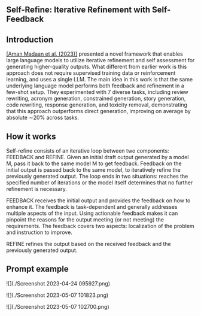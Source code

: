 ## Self-Refine: Iterative Refinement with Self-Feedback



## Introduction

[\[Aman Madaan et al. (2023)\]](https://arxiv.org/abs/2303.17651) presented a novel framework that enables large language models to utilize iterative refinement and self assessment for generating higher-quality outputs. What different from earlier work is this approach does not require supervised training data or reinforcement learning, and uses a single LLM. The main idea in this work is that the same underlying language model performs both feedback and refinement in a few-shot setup. They experimented with 7 diverse tasks, including review rewriting, acronym generation, constrained generation, story generation, code rewriting, response generation, and toxicity removal, demonstrating that this approach outperforms direct generation, improving on average by absolute ∼20% across tasks.

## How it works

Self-refine consists of an iterative loop between two components: FEEDBACK and REFINE. Given an initial draft output generated by a model M, pass it back to the same model M to get feedback. Feedback on the initial output is passed back to the same model, to iteratively refine the previously generated output. The loop ends in two situations: reaches the specified number of iterations or  the model itself determines that no further refinement is necessary.

FEEDBACK receives the initial output and provides the feedback on how to enhance it. The feedback is task-dependent and generally addresses multiple aspects of the input. Using actionable feedback makes it can pinpoint the reasons for the output meeting (or not meeting) the requirements. The feedback covers two aspects: localization of the problem and instruction to improve.

REFINE refines the output based on the received feedback and the previously generated output. 

## Prompt example

![](./Screenshot 2023-04-24 095927.png)

![](./Screenshot 2023-05-07 101823.png)

![](./Screenshot 2023-05-07 102700.png)

